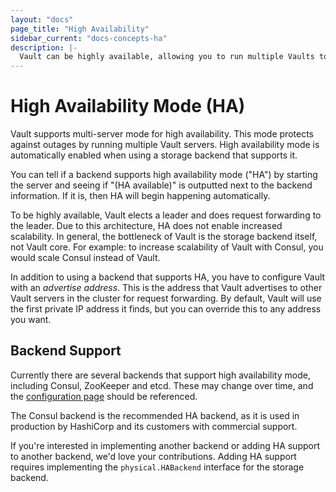 ```yaml
---
layout: "docs"
page_title: "High Availability"
sidebar_current: "docs-concepts-ha"
description: |-
  Vault can be highly available, allowing you to run multiple Vaults to protect against outages.
---
```


# High Availability Mode (HA)

Vault supports multi-server mode for high availability. This mode protects
against outages by running multiple Vault servers. High availability mode
is automatically enabled when using a storage backend that supports it.

You can tell if a backend supports high availability mode ("HA") by
starting the server and seeing if "(HA available)" is outputted next to
the backend information. If it is, then HA will begin happening automatically.

To be highly available, Vault elects a leader and does request forwarding to
the leader. Due to this architecture, HA does not enable increased scalability.
In general, the bottleneck of Vault is the storage backend itself, not
Vault core. For example: to increase scalability of Vault with Consul, you
would scale Consul instead of Vault.

In addition to using a backend that supports HA, you have to configure
Vault with an _advertise address_. This is the address that Vault advertises
to other Vault servers in the cluster for request forwarding. By default,
Vault will use the first private IP address it finds, but you can override
this to any address you want.

## Backend Support

Currently there are several backends that support high availability mode,
including Consul, ZooKeeper and etcd. These may change over time, and the
[configuration page](/docs/config/index.html) should be referenced.

The Consul backend is the recommended HA backend, as it is used in production
by HashiCorp and its customers with commercial support.

If you're interested in implementing another backend or adding HA support
to another backend, we'd love your contributions. Adding HA support
requires implementing the `physical.HABackend` interface for the storage backend.
